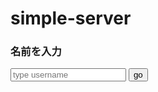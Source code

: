 # simple-server

### 名前を入力

<form
  action="user"
  method="GET"
>
  <input type="text" name="name" placeholder="type username">
  <input type="submit" value="go">
</form>

